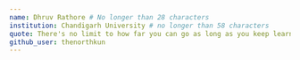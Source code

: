 ```yaml
---
name: Dhruv Rathore # No longer than 28 characters
institution: Chandigarh University # no longer than 58 characters
quote: There's no limit to how far you can go as long as you keep learning & don't stop. # no longer than 100 characters, avoid using quotes(") to guarantee the format remains the same.
github_user: thenorthkun
---
```

